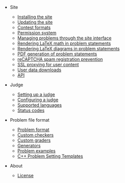 - Site
  - [Installing the site](site/installation.md)
  - [Updating the site](site/updating.md)
  - [Contest formats](site/contest_formats.md)
  - [Permission system](site/permission_system.md)
  - [Managing problems through the site interface](site/managing_problems.md)
  - [Rendering LaTeX math in problem statements](site/mathoid.md)
  - [Rendering LaTeX diagrams in problem statements](site/texoid.md)
  - [PDF generation of problem statements](site/pdfoid.md)
  - [reCAPTCHA spam registration prevention](site/recaptcha.md)
  - [SSL proxying for user content](site/ssl_content_proxy.md)
  - [User data downloads](site/user_data_download.md)
  - [API](site/api.md)

- Judge
  - [Setting up a judge](judge/setting_up_a_judge.md)
  - [Configuring a judge](judge/judge_configuration.md)
  - [Supported languages](judge/supported_languages.md)
  - [Status codes](judge/status_codes.md)

- Problem file format
  - [Problem format](problem_format/problem_format.md)
  - [Custom checkers](problem_format/custom_checkers.md)
  - [Custom graders](problem_format/custom_graders.md)
  - [Generators](problem_format/generator.md)
  - [Problem examples](problem_format/problem_examples.md)
  - [C++ Problem Setting Templates](problem_format/cpp_psetting_templates.md)

- About
  - [License](about/LICENSE.md)
